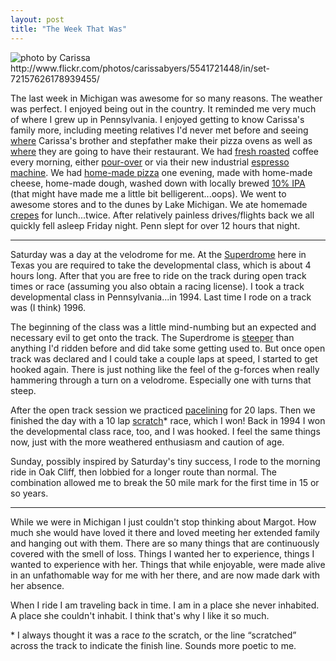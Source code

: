 ```yaml
---
layout: post
title: "The Week That Was"
---
```


<img src="http://farm6.static.flickr.com/5091/5541721448_53e1c9a0f8.jpg" title="photo by Carissa http://www.flickr.com/photos/carissabyers/5541721448/in/set-72157626178939455/">

The last week in Michigan was awesome for so many reasons. The weather was perfect. I enjoyed being out in the country. It reminded me very much of where I grew up in Pennsylvania. I enjoyed getting to know Carissa's family more, including meeting relatives I'd never met before and seeing [where](http://twitpic.com/4a2oe0) Carissa's brother and stepfather make their pizza ovens as well as [where](http://maps.google.com/maps?q=buchanan+mi) they are going to have their restaurant. We had [fresh roasted](http://twitpic.com/49wt4n) coffee every morning, either [pour-over](http://twitpic.com/49x0c7) or via their new industrial [espresso machine](http://twitpic.com/4aou8e). We had [home-made pizza](http://twitpic.com/4a5fwr) one evening, made with home-made cheese, home-made dough, washed down with locally brewed [10% IPA](http://twitpic.com/4a50w3) (that might have made me a little bit belligerent...oops). We went to awesome stores and to the dunes by Lake Michigan. We ate homemade [crepes](http://twitpic.com/4a395a) for lunch...twice. After relatively painless drives/flights back we all quickly fell asleep Friday night. Penn slept for over 12 hours that night.

---

Saturday was a day at the velodrome for me. At the [Superdrome](http://superdrome.com/) here in Texas you are required to take the developmental class, which is about 4 hours long. After that you are free to ride on the track during open track times or race (assuming you also obtain a racing license). I took a track developmental class in Pennsylvania...in 1994. Last time I rode on a track was (I think) 1996.

The beginning of the class was a little mind-numbing but an expected and necessary evil to get onto the track. The Superdrome is [steeper](http://www.flickr.com/photos/carissabyers/1423220549/in/set-72157602121750885/) than anything I'd ridden before and did take some getting used to. But once open track was declared and I could take a couple laps at speed, I started to get hooked again. There is just nothing like the feel of the g-forces when really hammering through a turn on a velodrome. Especially one with turns that steep. 

After the open track session we practiced [pacelining](http://www.youtube.com/watch?v=jCPfxsbp8Ig&feature=related "Not at ALL as awesome as this one, but damn it is so beautiful to watch and gives you the idea") for 20 laps. Then we finished the day with a 10 lap [scratch](http://en.wikipedia.org/wiki/Scratch_race "A scratch race is a cycling race in which all contestants start from scratch (on equal terms)")\* race, which I won! Back in 1994 I won the developmental class race, too, and I was hooked. I feel the same things now, just with the more weathered enthusiasm and caution of age.

Sunday, possibly inspired by Saturday's tiny success, I rode to the morning ride in Oak Cliff, then lobbied for a longer route than normal. The combination allowed me to break the 50 mile mark for the first time in 15 or so years.

---

While we were in Michigan I just couldn't stop thinking about Margot. How much she would have loved it there and loved meeting her extended family and hanging out with them. There are so many things that are continuously covered with the smell of loss. Things I wanted her to experience, things I wanted to experience with her. Things that while enjoyable, were made alive in an unfathomable way for me with her there, and are now made dark with her absence. 

When I ride I am traveling back in time. I am in a place she never inhabited. A place she couldn't inhabit. I think that's why I like it so much.

<p class="postscript">* I always thought it was a race <em>to</em> the scratch, or the line &ldquo;scratched&rdquo; across the track to indicate the finish line. Sounds more poetic to me.</p>